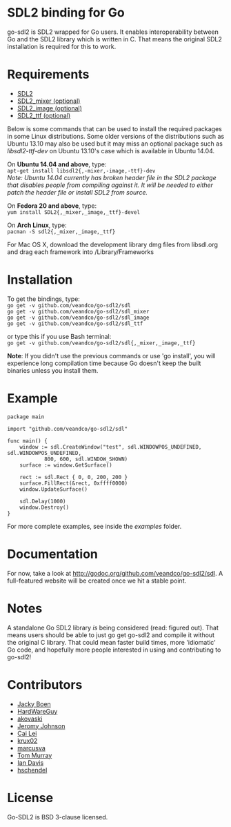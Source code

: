 SDL2 binding for Go
===================
go-sdl2 is SDL2 wrapped for Go users. It enables interoperability between Go and the SDL2 library which is written in C. That means the original SDL2 installation is required for this to work.

Requirements
============
* [SDL2](http://libsdl.org/download-2.0.php)
* [SDL2_mixer (optional)](http://www.libsdl.org/projects/SDL_mixer/)
* [SDL2_image (optional)](http://www.libsdl.org/projects/SDL_image/)
* [SDL2_ttf (optional)](http://www.libsdl.org/projects/SDL_ttf/)

Below is some commands that can be used to install the required packages in
some Linux distributions. Some older versions of the distributions such as
Ubuntu 13.10 may also be used but it may miss an optional package such as
_libsdl2-ttf-dev_ on Ubuntu 13.10's case which is available in Ubuntu 14.04.

On __Ubuntu 14.04 and above__, type:  
`apt-get install libsdl2{,-mixer,-image,-ttf}-dev`  
_Note: Ubuntu 14.04 currently has broken header file in the SDL2 package that disables people from compiling against it. It will be needed to either patch the header file or install SDL2 from source._

On __Fedora 20 and above__, type:  
`yum install SDL2{,_mixer,_image,_ttf}-devel`

On __Arch Linux__, type:  
`pacman -S sdl2{,_mixer,_image,_ttf}`

For Mac OS X, download the development library dmg files from libsdl.org and drag each framework into /Library/Frameworks

Installation
============
To get the bindings, type:  
`go get -v github.com/veandco/go-sdl2/sdl`  
`go get -v github.com/veandco/go-sdl2/sdl_mixer`  
`go get -v github.com/veandco/go-sdl2/sdl_image`  
`go get -v github.com/veandco/go-sdl2/sdl_ttf`

or type this if you use Bash terminal:  
`go get -v github.com/veandco/go-sdl2/sdl{,_mixer,_image,_ttf}`

__Note__: If you didn't use the previous commands or use 'go install', you will experience long
compilation time because Go doesn't keep the built binaries unless you install them.

Example
=======
	package main

	import "github.com/veandco/go-sdl2/sdl"

	func main() {
		window := sdl.CreateWindow("test", sdl.WINDOWPOS_UNDEFINED, sdl.WINDOWPOS_UNDEFINED,
				800, 600, sdl.WINDOW_SHOWN)
		surface := window.GetSurface()

		rect := sdl.Rect { 0, 0, 200, 200 }
		surface.FillRect(&rect, 0xffff0000)
		window.UpdateSurface()

		sdl.Delay(1000)
		window.Destroy()
	}


For more complete examples, see inside the _examples_ folder.

Documentation
=============
For now, take a look at http://godoc.org/github.com/veandco/go-sdl2/sdl. A full-featured website will be created once we hit a stable point.

Notes
=====
A standalone Go SDL2 library _is_ being considered (read: figured out). That means users should be able to just go get go-sdl2 and compile it without the original C library. That could mean faster build times, more 'idiomatic' Go code, and hopefully more people interested in using and contributing to go-sdl2!
 
Contributors
============
* [Jacky Boen](https://github.com/jackyb)
* [HardWareGuy](https://github.com/HardWareGuy)
* [akovaski](https://github.com/akovaski)
* [Jeromy Johnson](https://github.com/whyrusleeping)
* [Cai Lei](https://github.com/ccll)
* [krux02](https://github.com/krux02)
* [marcusva](https://github.com/marcusva)
* [Tom Murray](https://github.com/TomMurray)
* [Ian Davis](https://github.com/iand)
* [hschendel](https://github.com/hschendel)

License
=======
Go-SDL2 is BSD 3-clause licensed.
